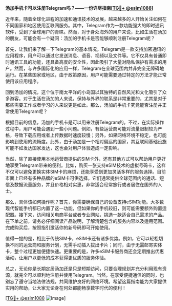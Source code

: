 **汤加手机卡可以注册Telegram吗？——一份详尽指南[[TG💪+ @esim1088](https://t.me/s/esim1088)]**

近年来，随着全球化进程的加速和通讯技术的发展，越来越多的人开始关注如何在不同国家和地区使用互联网服务。其中，Telegram作为一款功能强大的即时通讯软件，受到了全球用户的青睐。然而，对于身处海外的用户来说，比如生活在汤加的朋友，可能会有一个疑问：汤加的手机卡是否能够顺利注册Telegram呢？

首先，让我们来了解一下Telegram的基本情况。Telegram是一款支持加密通讯的应用程序，用户可以通过它发送消息、语音、视频以及文件等。它不仅具有普通即时通讯工具的功能，还具备高度的安全性，因此吸引了大量对隐私保护有需求的用户。然而，与许多国际化的应用一样，Telegram在全球范围内并非完全无障碍地运行。在某些国家或地区，由于政策原因，用户可能需要通过特定的方法才能正常使用该应用程序。

回到汤加的情况，这个位于南太平洋的小岛国以其独特的自然风光和文化吸引了众多游客。对于生活在汤加的人来说，保持与外界的联系是非常重要的，尤其是对于那些需要工作或者学习的人来说更是如此。那么，汤加的手机卡究竟能否注册并正常使用Telegram呢？

根据目前的信息，汤加的手机卡是可以用来注册Telegram的。不过，在实际操作过程中，用户可能会遇到一些小问题。例如，有些运营商可能对流量限制较为严格，导致下载应用或者上传数据时速度较慢；另外，如果网络环境不稳定，也可能影响到使用的流畅度。此外，由于汤加是一个相对偏远的国家，其互联网基础设施可能不如发达国家发达，这也会对用户体验造成一定影响。

当然，除了直接使用本地运营商提供的SIM卡外，还有其他方式可以帮助用户更好地享受Telegram带来的便利。比如，购买一张支持eSIM技术的虚拟号码卡，这样不仅可以避免更换实体SIM卡的麻烦，还能享受到更加灵活多样的服务选择。目前市面上已经有多种品牌的eSIM卡可供选择，它们通常提供全球范围内的通话、短信及数据流量服务，并且价格相对实惠，非常适合经常旅行或者居住在国外的人士。

那么，具体该如何操作呢？首先，你需要确保自己的设备支持eSIM功能。大多数现代智能手机都已内置了这一功能，但如果你的手机较旧，则可能需要额外购置适配器。接下来，访问相关电商平台或者专业网站，挑选一款适合自己需求的产品。在下单之前，请务必仔细阅读产品说明，了解清楚包含的服务内容以及适用范围。完成购买后，按照指引激活你的新号码即可开始使用。

值得一提的是，相比于传统SIM卡，eSIM卡还有诸多优势。例如，它可以轻松切换不同的运营商和服务计划，无需手动插入拔出卡片；同时，由于无需邮寄实体卡，整个过程更加便捷快速。更重要的是，许多eSIM卡服务商还会定期推出优惠活动，让用户以更低的成本获得更优质的服务体验。

总之，无论你是长期定居汤加还是只是短期访问，只要合理规划并充分利用现有资源，就完全可以顺利地注册并使用Telegram。当然，在享受便捷通信的同时，也别忘了遵守当地法律法规，共同维护良好的网络环境。希望这篇指南能为大家提供实用的帮助，让大家无论身在何处都能畅享数字时代的便利！

[[TG💪+ @esim1088](https://t.me/s/esim1088) ![Image](https://i.postimg.cc/4NQfJmqS/Snipaste-2025-05-13-00-14-12.png)]